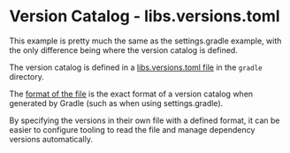 # Version Catalog - libs.versions.toml

This example is pretty much the same as the settings.gradle example, with the only difference being where the version
catalog is defined.

The version catalog is defined in a [libs.versions.toml file](gradle/libs.versions.toml) in the `gradle` directory.

The [format of the file](https://docs.gradle.org/current/userguide/platforms.html#sub::toml-dependencies-format) is
the exact format of a version catalog when generated by Gradle (such as when using settings.gradle).

By specifying the versions in their own file with a defined format, it can be easier to configure tooling to read
the file and manage dependency versions automatically.
